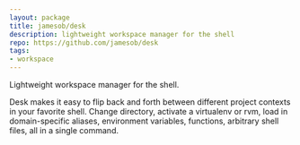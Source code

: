 ```yaml
---
layout: package
title: jamesob/desk
description: lightweight workspace manager for the shell
repo: https://github.com/jamesob/desk
tags:
- workspace
---
```


Lightweight workspace manager for the shell.

Desk makes it easy to flip back and forth between different project contexts in your favorite shell. Change directory, activate a virtualenv or rvm, load in domain-specific aliases, environment variables, functions, arbitrary shell files, all in a single command.

